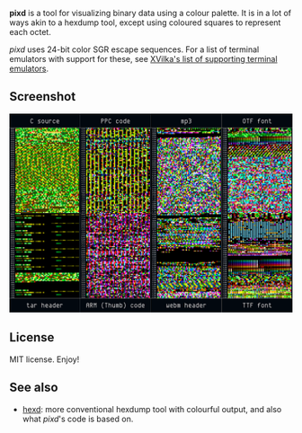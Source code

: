 **pixd** is a tool for visualizing binary data using a colour palette.  It is
in a lot of ways akin to a hexdump tool, except using coloured squares to
represent each octet.

*pixd* uses 24-bit color SGR escape sequences.  For a list of terminal
emulators with support for these, see [XVilka's list of supporting terminal
emulators][1].

## Screenshot
![Screenshot](meta/examples.png "Example output for 8 different filetypes")

## License
MIT license.  Enjoy!

## See also
* [hexd](http://github.com/FireyFly/hexd):
  more conventional hexdump tool with colourful output, and also what *pixd*'s
  code is based on.

[1]: https://gist.github.com/XVilka/8346728
